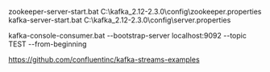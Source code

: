 
zookeeper-server-start.bat C:\kafka_2.12-2.3.0\config\zookeeper.properties
kafka-server-start.bat C:\kafka_2.12-2.3.0\config\server.properties

kafka-console-consumer.bat --bootstrap-server localhost:9092 --topic TEST --from-beginning

https://github.com/confluentinc/kafka-streams-examples